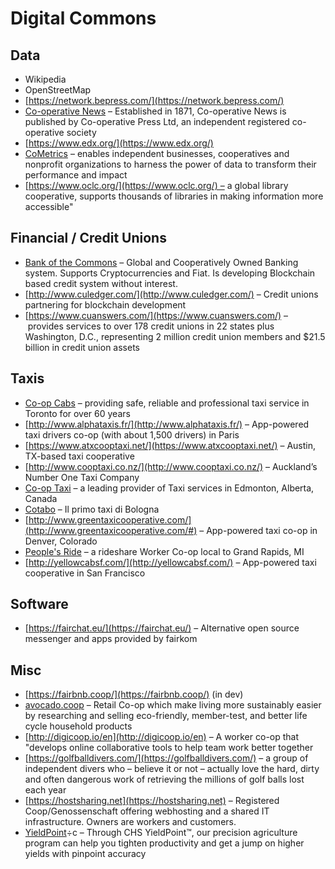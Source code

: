 # Digital Commons

## Data

* Wikipedia
* OpenStreetMap
* [https://network.bepress.com/](https://network.bepress.com/)
* [Co-operative News](https://www.thenews.coop/) – Established in 1871, Co-operative News is published by Co-operative Press Ltd, an independent registered co-operative society
* [https://www.edx.org/](https://www.edx.org/)
* [CoMetrics](https://www.cometrics.com/) – enables independent businesses, cooperatives and nonprofit organizations to harness the power of data to transform their performance and impact
* [https://www.oclc.org/](https://www.oclc.org/) – a global library cooperative, supports thousands of libraries in making information more accessible"

## Financial / Credit Unions

* [Bank of the Commons](https://bankofthecommons.coop) – Global and Cooperatively Owned Banking system. Supports Cryptocurrencies and Fiat. Is developing Blockchain based credit system without interest.
* [http://www.culedger.com/](http://www.culedger.com/) – Credit unions partnering for blockchain development
* [https://www.cuanswers.com/](https://www.cuanswers.com/) – provides services to over 178 credit unions in 22 states plus Washington, D.C., representing 2 million credit union members and $21.5 billion in credit union assets

## Taxis

* [Co-op Cabs](http://www.co-opcabs.com/) – providing safe, reliable and professional taxi service in Toronto for over 60 years
* [http://www.alphataxis.fr/](http://www.alphataxis.fr/) – App-powered taxi drivers co-op \(with about 1,500 drivers\) in Paris
* [https://www.atxcooptaxi.net/](https://www.atxcooptaxi.net/) – Austin, TX-based taxi cooperative
* [http://www.cooptaxi.co.nz/](http://www.cooptaxi.co.nz/) – Auckland’s Number One Taxi Company
* [Co-op Taxi](http://co-optaxi.com/) – a leading provider of Taxi services in Edmonton, Alberta, Canada
* [Cotabo](http://www.cotabo.it/) – Il primo taxi di Bologna
* [http://www.greentaxicooperative.com/](http://www.greentaxicooperative.com/#) – App-powered taxi co-op in Denver, Colorado
* [People's Ride](http://peoplesride.coop/) – a rideshare Worker Co-op local to Grand Rapids, MI
* [http://yellowcabsf.com/](http://yellowcabsf.com/) – App-powered taxi cooperative in San Francisco

## Software

* [https://fairchat.eu/](https://fairchat.eu/) – Alternative open source messenger and apps provided by fairkom

## Misc

* [https://fairbnb.coop/](https://fairbnb.coop/) \(in dev\)
* [avocado.coop](https://view-awesome-table.com/-Kdg_bdUQoKSZTKnyLgq/avocado.coop) – Retail Co-op which make living more sustainably easier by researching and selling eco-friendly, member-test, and better life cycle household products
* [http://digicoop.io/en](http://digicoop.io/en) – A worker co-op that "develops online collaborative tools to help team work better together
* [https://golfballdivers.com/](https://golfballdivers.com/) – a group of independent divers who – believe it or not – actually love the hard, dirty and often dangerous work of retrieving the millions of golf balls lost each year
* [https://hostsharing.net](https://hostsharing.net) – Registered Coop/Genossenschaft offering webhosting and a shared IT infrastructure. Owners are workers and customers.
* [YieldPoint](http://www.chsmidwestcooperative.com/agronomy/precision-agriculture/)÷с – Through CHS YieldPoint™, our precision agriculture program can help you tighten productivity and get a jump on higher yields with pinpoint accuracy

